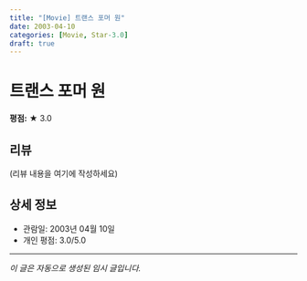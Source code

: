 ```yaml
---
title: "[Movie] 트랜스 포머 원"
date: 2003-04-10
categories: [Movie, Star-3.0]
draft: true
---
```


# 트랜스 포머 원

**평점:** ★ 3.0

## 리뷰

(리뷰 내용을 여기에 작성하세요)

## 상세 정보

- 관람일: 2003년 04월 10일
- 개인 평점: 3.0/5.0

---

*이 글은 자동으로 생성된 임시 글입니다.*
